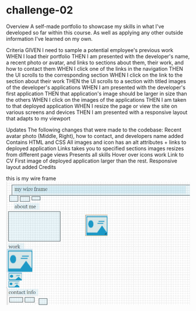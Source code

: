 # challenge-02
Overview
A self-made portfolio to showcase my skills in what I've developed so far within this course. As well as applying any other outside information I've learned on my own.

Criteria
GIVEN I need to sample a potential employee's previous work WHEN I load their portfolio THEN I am presented with the developer's name, a recent photo or avatar, and links to sections about them, their work, and how to contact them WHEN I click one of the links in the navigation THEN the UI scrolls to the corresponding section WHEN I click on the link to the section about their work THEN the UI scrolls to a section with titled images of the developer's applications WHEN I am presented with the developer's first application THEN that application's image should be larger in size than the others WHEN I click on the images of the applications THEN I am taken to that deployed application WHEN I resize the page or view the site on various screens and devices THEN I am presented with a responsive layout that adapts to my viewport

Updates
The following changes that were made to the codebase:
Recent avatar photo (Middle, Right), how to contact, and developers name added
Contains HTML and CSS
All images and icon has an alt attributes + links to deployed application
Links takes you to specified sections
images resizes from different page views
Presents all skills
Hover over icons work
Link to CV
First image of deployed application larger than the rest.
Responsive layout added
Credits

this is my wire frame 
 ![](./asset/photo/screenshot.png)